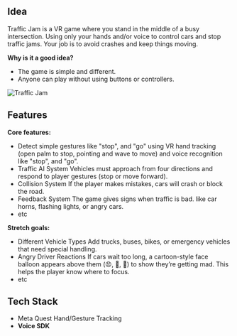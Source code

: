 ## Idea

Traffic Jam is a VR game where you stand in the middle of a busy intersection. Using only your hands and/or voice to control cars and stop traffic jams. Your job is to avoid crashes and keep things moving.

**Why is it a good idea?**

- The game is simple and different.
- Anyone can play without using buttons or controllers.

![Traffic Jam](https://github.com/user-attachments/assets/f5c08d12-67ac-4a9e-b592-f1d5f32a1f9d)

## Features

**Core features:** 

- Detect simple gestures like "stop", and "go" using VR hand tracking (open palm to stop, pointing and wave to move) and voice recognition like "stop", and "go".
- Traffic AI System
Vehicles must approach from four directions and respond to player gestures (stop or move forward).
- Collision System
If the player makes mistakes, cars will crash or block the road.
- Feedback System
The game gives signs when traffic is bad. like car horns, flashing lights, or angry cars.
- etc

**Stretch goals:** 

- Different Vehicle Types
Add trucks, buses, bikes, or emergency vehicles that need special handling.
- Angry Driver Reactions
If cars wait too long, a cartoon-style face balloon appears above them (😠, 😤, 🤯) to show they’re getting mad. This helps the player know where to focus.
- etc

## Tech Stack

- Meta Quest Hand/Gesture Tracking
- **Voice SDK**
